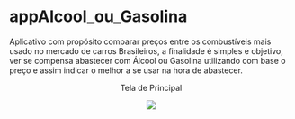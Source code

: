 # appAlcool_ou_Gasolina
Aplicativo com propósito comparar preços entre os combustíveis mais usado no mercado de carros Brasileiros, a finalidade é simples e objetivo, ver se compensa abastecer com Álcool ou Gasolina utilizando com base o preço e assim indicar o melhor a se usar na hora de abastecer.  

<div align="center">
  <p>Tela de Principal</p>
  <img src="https://user-images.githubusercontent.com/58201578/161829874-8bb79a29-1ca9-4de1-bd5e-b3f8e7ff8fc7.png" />
<div/>
